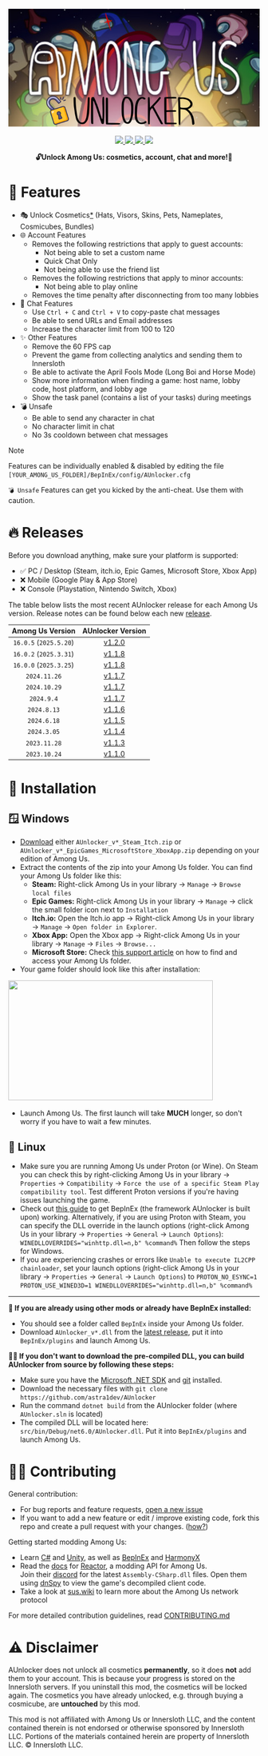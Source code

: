 <p align="center">
  <img src="./icon.png">
</p>

<p align="center">
  <a href="https://www.gnu.org/licenses/gpl-3.0.html">
    <img src="https://img.shields.io/badge/license-GPL-yellow.svg?style=plastic&logo=GNU&label=License">
  </a>
  <a href="https://github.com/astra1dev/AUnlocker/actions/workflows/main.yml">
    <img src="https://github.com/astra1dev/AUnlocker/actions/workflows/main.yml/badge.svg?event=push&style=plastic">
  </a>
  <a href="../../releases">
    <img src="https://img.shields.io/github/downloads/astra1dev/AUnlocker/total.svg?style=plastic&color=red">
  </a>
  <a href="../../releases/latest">
    <img src="https://img.shields.io/github/downloads/astra1dev/AUnlocker/latest/total?style=plastic">
  </a>
</p>

<p align="center">
<b>🔓Unlock Among Us: cosmetics, account, chat and more!🎉</b>

# 🎉 Features
- 🎭 Unlock Cosmetics[*](/README.md#️-disclaimer) (Hats, Visors, Skins, Pets, Nameplates, Cosmicubes, Bundles)
- 🌐 Account Features
  - Removes the following restrictions that apply to guest accounts:
    - Not being able to set a custom name
    - Quick Chat Only
    - Not being able to use the friend list
  - Removes the following restrictions that apply to minor accounts:
    - Not being able to play online
  - Removes the time penalty after disconnecting from too many lobbies
- 💬 Chat Features
  - Use `Ctrl + C` and `Ctrl + V` to copy-paste chat messages
  - Be able to send URLs and Email addresses
  - Increase the character limit from 100 to 120
- ✨ Other Features
  - Remove the 60 FPS cap 
  - Prevent the game from collecting analytics and sending them to Innersloth
  - Be able to activate the April Fools Mode (Long Boi and Horse Mode)
  - Show more information when finding a game: host name, lobby code, host platform, and lobby age
  - Show the task panel (contains a list of your tasks) during meetings
- 💣 Unsafe
  - Be able to send any character in chat
  - No character limit in chat
  - No 3s cooldown between chat messages

> [!NOTE]
> Features can be individually enabled & disabled by editing the file `[YOUR_AMONG_US_FOLDER]/BepInEx/config/AUnlocker.cfg`
>
> `💣 Unsafe` Features can get you kicked by the anti-cheat. Use them with caution.

# 🔥 Releases
Before you download anything, make sure your platform is supported:
- ✅ PC / Desktop (Steam, itch.io, Epic Games, Microsoft Store, Xbox App)
- ❌ Mobile (Google Play & App Store)
- ❌ Console (Playstation, Nintendo Switch, Xbox)

The table below lists the most recent AUnlocker release for each Among Us version. Release notes can be found below each new [release](../../releases).

|    Among Us Version     |          AUnlocker Version          |
|:-----------------------:|:-----------------------------------:|
| `16.0.5` (`2025.5.20`)  | [v1.2.0](../../releases/tag/v1.2.0) |
| `16.0.2` (`2025.3.31`)  | [v1.1.8](../../releases/tag/v1.1.8) |
| `16.0.0` (`2025.3.25`)  | [v1.1.8](../../releases/tag/v1.1.8) |
|      `2024.11.26`       | [v1.1.7](../../releases/tag/v1.1.7) |
|      `2024.10.29`       | [v1.1.7](../../releases/tag/v1.1.7) |
|       `2024.9.4`        | [v1.1.7](../../releases/tag/v1.1.7) |
|       `2024.8.13`       | [v1.1.6](../../releases/tag/v1.1.6) |
|       `2024.6.18`       | [v1.1.5](../../releases/tag/v1.1.5) |
|       `2024.3.05`       | [v1.1.4](../../releases/tag/v1.1.4) |
|      `2023.11.28`       | [v1.1.3](../../releases/tag/v1.1.3) |
|      `2023.10.24`       | [v1.1.0](../../releases/tag/v1.1.0) |

# 💾 Installation
## 🪟 Windows
- [Download](../../releases/latest) either `AUnlocker_v*_Steam_Itch.zip` or `AUnlocker_v*_EpicGames_MicrosoftStore_XboxApp.zip` depending on your edition of Among Us.
- Extract the contents of the zip into your Among Us folder. You can find your Among Us folder like this:
  - **Steam:** Right-click Among Us in your library → `Manage` → `Browse local files`
  - **Epic Games:** Right-click Among Us in your library → `Manage` → click the small folder icon next to `Installation`
  - **Itch.io:** Open the Itch.io app → Right-click Among Us in your library → `Manage` → `Open folder in Explorer`.
  - **Xbox App:** Open the Xbox app → Right-click Among Us in your library → `Manage` → `Files` → `Browse...`
  - **Microsoft Store:** Check [this support article](https://answers.microsoft.com/en-us/xbox/forum/all/where-can-i-find-the-gamefiles-of-a-game/5cb9a0c3-7948-4316-abc5-f27d1767b932) on how to find and access your Among Us folder.
- Your game folder should look like this after installation:
<img src="https://github.com/astra1dev/AUnlocker/assets/90265231/14226f03-a003-4efc-b27b-6df53fb394d6" width=410 height=240>

- Launch Among Us. The first launch will take **MUCH** longer, so don't worry if you have to wait a few minutes.

## 🐧 Linux
- Make sure you are running Among Us under Proton (or Wine). On Steam you can check this by right-clicking Among Us in your library → `Properties` → `Compatibility` → `Force the use of a specific Steam Play compatibility tool`. Test different Proton versions if you're having issues launching the game. 
- Check out [this guide](https://docs.bepinex.dev/articles/advanced/proton_wine.html) to get BepInEx (the framework AUnlocker is built upon) working. Alternatively, if you are using Proton with Steam, you can specify the DLL override in the launch options (right-click Among Us in your library → `Properties` → `General` → `Launch Options`): `WINEDLLOVERRIDES="winhttp.dll=n,b" %command%` Then follow the steps for Windows.
- If you are experiencing crashes or errors like `Unable to execute IL2CPP chainloader`, set your launch options (right-click Among Us in your library → `Properties` → `General` → `Launch Options`) to `PROTON_NO_ESYNC=1 PROTON_USE_WINED3D=1 WINEDLLOVERRIDES="winhttp.dll=n,b" %command%` 

<hr>

<b>👾 If you are already using other mods or already have BepInEx installed:</b>
- You should see a folder called `BepInEx` inside your Among Us folder. 
- Download `AUnlocker_v*.dll` from the [latest release](../../releases/latest), put it into `BepInEx/plugins` and launch Among Us.

<b>👷‍♂️ If you don't want to download the pre-compiled DLL, you can build AUnlocker from source by following these steps:</b>
- Make sure you have the [Microsoft .NET SDK](https://dotnet.microsoft.com/en-us/download) and [git](https://git-scm.com/downloads) installed.
- Download the necessary files with `git clone https://github.com/astra1dev/AUnlocker`
- Run the command `dotnet build` from the AUnlocker folder (where `AUnlocker.sln` is located)
- The compiled DLL will be located here: `src/bin/Debug/net6.0/AUnlocker.dll`. Put it into `BepInEx/plugins` and launch Among Us.

# 👨‍💻 Contributing
General contribution:
- For bug reports and feature requests, [open a new issue](/issues/new)
- If you want to add a new feature or edit / improve existing code, fork this repo and create a pull request with your changes.  ([how?](https://docs.github.com/en/get-started/exploring-projects-on-github/contributing-to-a-project))

Getting started modding Among Us:
- Learn [C#](https://en.wikipedia.org/wiki/C_Sharp_(programming_language)) and [Unity](https://unity.com), as well as [BepInEx](https://github.com/BepInEx/BepInEx) and [HarmonyX](https://github.com/BepInEx/HarmonyX)
- Read the [docs](https://docs.reactor.gg) for [Reactor](https://github.com/NuclearPowered/Reactor), a modding API for Among Us. \
  Join their [discord](https://reactor.gg/discord) for the latest `Assembly-CSharp.dll` files. Open them using [dnSpy](https://github.com/dnSpy/dnSpy) to view the game's decompiled client code.
- Take a look at [sus.wiki](https://github.com/roobscoob/among-us-protocol) to learn more about the Among Us network protocol

For more detailed contribution guidelines, read [CONTRIBUTING.md](/.github/CONTRIBUTING.md)

# ⚠️ Disclaimer
AUnlocker does not unlock all cosmetics **permanently**, so it does **not** add them to your account. This is because your progress is stored on the Innersloth servers. If you uninstall this mod, the cosmetics will be locked again. The cosmetics you have already unlocked, e.g. through buying a cosmicube, are **untouched** by this mod.

This mod is not affiliated with Among Us or Innersloth LLC, and the content contained therein is not endorsed or otherwise sponsored by Innersloth LLC. Portions of the materials contained herein are property of Innersloth LLC. © Innersloth LLC.
